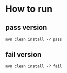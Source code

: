 # How to run
## pass version
`mvn clean install -P pass`
## fail version
`mvn clean install -P fail`
